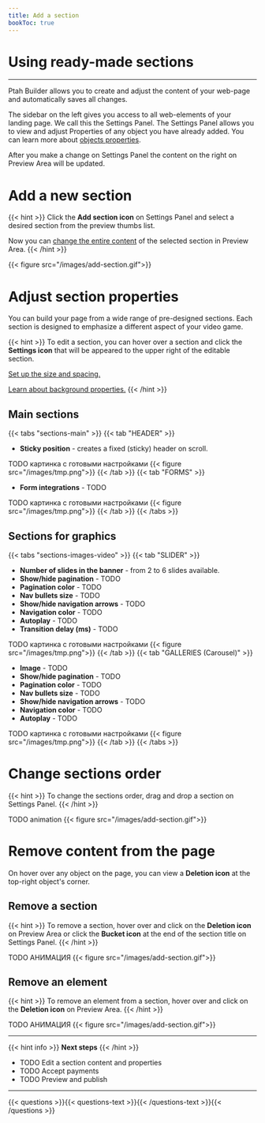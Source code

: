 ```yaml
---
title: Add a section
bookToc: true
---
```


# Using ready-made sections
***

Ptah Builder allows you to create and adjust the content of your web-page and automatically saves all changes.

The sidebar on the left gives you access to all web-elements of your landing page. We call this the Settings Panel.
The Settings Panel allows you to view and adjust Properties of any object you have already added.
You can learn more about [objects properties](/docs/edit-section).

After you make a change on Settings Panel the content on the right on Preview Area will be updated. 

# Add a new section

{{< hint >}}
Click the **Add section icon** on Settings Panel and select a desired section from the preview thumbs list.

Now you can [change the entire content](/docs/edit-section) of the selected section in Preview Area.
{{< /hint >}}

{{< figure src="/images/add-section.gif">}}

# Adjust section properties

You can build your page from a wide range of pre-designed sections.
Each section is designed to emphasize a different aspect of your video game.

{{< hint >}}
To edit a section, you can hover over a section and click the **Settings icon** that will be appeared to the upper right of the editable section.

[Set up the size and spacing.](/docs/size)

[Learn about background properties.](TODO)
{{< /hint >}}

## **Main sections**

{{< tabs "sections-main" >}}
{{< tab "HEADER" >}}
- **Sticky position** - creates a fixed (sticky) header on scroll.

TODO картинка с готовыми настройками
{{< figure src="/images/tmp.png">}}
{{< /tab >}}
{{< tab "FORMS" >}}
- **Form integrations** - TODO

TODO картинка с готовыми настройками
{{< figure src="/images/tmp.png">}}
{{< /tab >}}
{{< /tabs >}}

## **Sections for graphics**

{{< tabs "sections-images-video" >}}
{{< tab "SLIDER" >}}
- **Number of slides in the banner** - from 2 to 6 slides available.
- **Show/hide pagination** - TODO
- **Pagination color** - TODO
- **Nav bullets size** - TODO
- **Show/hide navigation arrows** - TODO
- **Navigation color** - TODO
- **Autoplay** - TODO
- **Transition delay (ms)** - TODO

TODO картинка с готовыми настройками
{{< figure src="/images/tmp.png">}}
{{< /tab >}}
{{< tab "GALLERIES (Carousel)" >}}
- **Image** - TODO
- **Show/hide pagination** - TODO
- **Pagination color** - TODO
- **Nav bullets size** - TODO
- **Show/hide navigation arrows** - TODO
- **Navigation color** - TODO
- **Autoplay** - TODO

TODO картинка с готовыми настройками
{{< figure src="/images/tmp.png">}}
{{< /tab >}}
{{< /tabs >}}

# Change sections order

{{< hint >}}
To change the sections order, drag and drop a section on Settings Panel.
{{< /hint >}}

TODO animation
{{< figure src="/images/add-section.gif">}}

# Remove content from the page

On hover over any object on the page, you can view a **Deletion icon** at the top-right object's corner.

## Remove a section

{{< hint >}}
To remove a section, hover over and click on the **Deletion icon** on Preview Area or click the **Bucket icon** at the end of the section title on Settings Panel.
{{< /hint >}}

TODO АНИМАЦИЯ
{{< figure src="/images/add-section.gif">}}

## Remove an element

{{< hint >}}
To remove an element from a section, hover over and click on the **Deletion icon** on Preview Area.
{{< /hint >}}

TODO АНИМАЦИЯ
{{< figure src="/images/add-section.gif">}}

***

{{< hint info >}}
**Next steps**
{{< /hint >}}

- TODO Edit a section content and properties
- TODO Accept payments
- TODO Preview and publish

***

{{< questions >}}{{< questions-text >}}{{< /questions-text >}}{{< /questions >}}